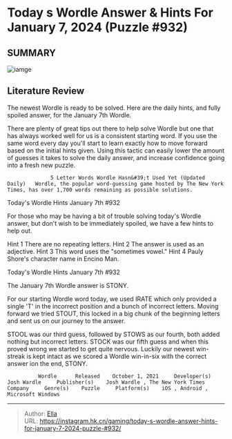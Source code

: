 # Today s Wordle Answer &amp; Hints For January 7, 2024 (Puzzle #932)


## SUMMARY 

![iamge](https://static1.srcdn.com/wordpress/wp-content/uploads/2024/01/wordle-january-7-grid.jpg)

## Literature Review

The newest Wordle is ready to be solved. Here are the daily hints, and fully spoiled answer, for the January 7th Wordle.





There are plenty of great tips out there to help solve Wordle but one that has always worked well for us is a consistent starting word. If you use the same word every day you&#39;ll start to learn exactly how to move forward based on the initial hints given. Using this tactic can easily lower the amount of guesses it takes to solve the daily answer, and increase confidence going into a fresh new puzzle.




                  5 Letter Words Wordle Hasn&#39;t Used Yet (Updated Daily)   Wordle, the popular word-guessing game hosted by The New York Times, has over 1,700 words remaining as possible solutions.    


 Today&#39;s Wordle Hints 
January 7th #932
          

For those who may be having a bit of trouble solving today&#39;s Wordle answer, but don&#39;t wish to be immediately spoiled, we have a few hints to help out.

 Hint 1  There are no repeating letters.   Hint 2  The answer is used as an adjective.   Hint 3  This word uses the &#34;sometimes vowel.&#34;   Hint 4  Pauly Shore&#39;s character name in Encino Man.   





 Today&#39;s Wordle Hints 
January 7th #932
          




The January 7th Wordle answer is STONY.

For our starting Wordle word today, we used IRATE which only provided a single &#39;T&#39; in the incorrect position and a bunch of incorrect letters. Moving forward we tried STOUT, this locked in a big chunk of the beginning letters and sent us on our journey to the answer.

STOOL was our third guess, followed by STOWS as our fourth, both added nothing but incorrect letters. STOCK was our fifth guess and when this proved wrong we started to get quite nervous. Luckily our newest win-streak is kept intact as we scored a Wordle win-in-six with the correct answer ion the end, STONY.

              Wordle      Released    October 1, 2021     Developer(s)    Josh Wardle     Publisher(s)    Josh Wardle , The New York Times Company     Genre(s)    Puzzle     Platform(s)    iOS , Android , Microsoft Windows      


---

> Author: [Ella](https://instagram.hk.cn/)  
> URL: https://instagram.hk.cn/gaming/today-s-wordle-answer-hints-for-january-7-2024-puzzle-#932/  

